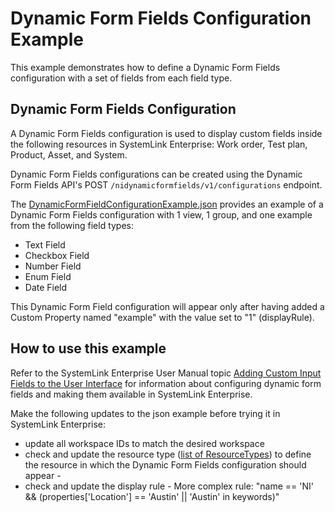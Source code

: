 # Dynamic Form Fields Configuration Example

This example demonstrates how to define a Dynamic Form Fields configuration 
with a set of fields from each field type.

## Dynamic Form Fields Configuration

A Dynamic Form Fields configuration is used to display custom fields inside 
the following resources in SystemLink Enterprise: Work order, Test plan, 
Product, Asset, and System. 

Dynamic Form Fields configurations can be created using the Dynamic Form 
Fields API's POST `/nidynamicformfields/v1/configurations` endpoint. 

The [DynamicFormFieldConfigurationExample.json](DynamicFormFieldConfigurationExample.json) 
provides an example of a Dynamic Form Fields configuration with 1 view,
1 group, and one example from the following field types:

  - Text Field
  - Checkbox Field
  - Number Field
  - Enum Field
  - Date Field

This Dynamic Form Field configuration will appear only after having added a Custom Property 
named "example" with the value set to "1" (displayRule).

## How to use this example

Refer to the SystemLink Enterprise User Manual topic [Adding Custom Input Fields to the User Interface](https://www.ni.com/docs/en-US/bundle/systemlink-enterprise/page/adding-custom-fields-to-the-ui.html) for information about configuring dynamic form fields and making them available in SystemLink Enterprise.

Make the following updates to the json example before trying it in SystemLink Enterprise:

  - update all workspace IDs to match the desired workspace
  - check and update the resource type ([list of ResourceTypes](https://www.ni.com/docs/en-US/bundle/systemlink-enterprise/page/initiating-dynamic-form-field-configuration.html])) to define the resource in which the
    Dynamic Form Fields configuration should appear - 
  - check and update the display rule - More complex rule: "name == 'NI' &&
     (properties['Location'] == 'Austin' || 'Austin' in keywords)"
